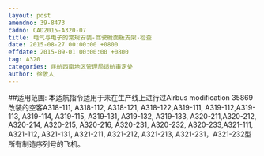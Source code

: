 ```yaml
---
layout: post
amendno: 39-8473
cadno: CAD2015-A320-07
title: 电气与电子的常规安装-驾驶舱面板支架-检查
date: 2015-08-27 00:00:00 +0800
effdate: 2015-09-01 00:00:00 +0800
tag: A320
categories: 民航西南地区管理局适航审定处
author: 徐敬人
---
```


##适用范围:
本适航指令适用于未在生产线上进行过Airbus modification 35869改装的空客A318-111, A318-112, A318-121, A318-122,A319-111, A319-112,A319-113, A319-114, A319-115, A319-131, A319-132, A319-133, A320-211,A320-212, A320-214, A320-215, A320-216, A320-231, A320-232, A320-233,A321-111, A321-112, A321-131, A321-211, A321-212, A321-213, A321-231，A321-232型所有制造序列号的飞机。

